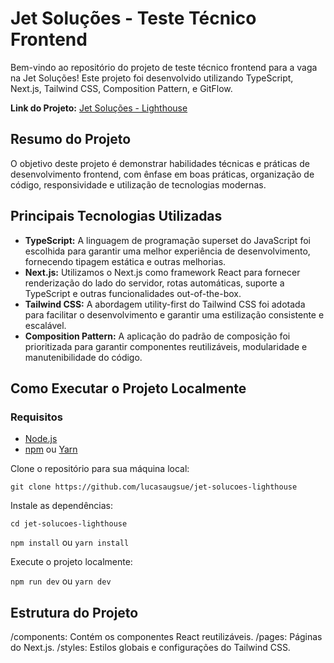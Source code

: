 
# Jet Soluções - Teste Técnico Frontend

Bem-vindo ao repositório do projeto de teste técnico frontend para a vaga na Jet Soluções! Este projeto foi desenvolvido utilizando TypeScript, Next.js, Tailwind CSS, Composition Pattern, e GitFlow.

**Link do Projeto:** [Jet Soluções - Lighthouse](https://jet-solucoes-lighthouse.vercel.app)

## Resumo do Projeto

O objetivo deste projeto é demonstrar habilidades técnicas e práticas de desenvolvimento frontend, com ênfase em boas práticas, organização de código, responsividade e utilização de tecnologias modernas.

## Principais Tecnologias Utilizadas

- **TypeScript:** A linguagem de programação superset do JavaScript foi escolhida para garantir uma melhor experiência de desenvolvimento, fornecendo tipagem estática e outras melhorias.
- **Next.js:** Utilizamos o Next.js como framework React para fornecer renderização do lado do servidor, rotas automáticas, suporte a TypeScript e outras funcionalidades out-of-the-box.
- **Tailwind CSS:** A abordagem utility-first do Tailwind CSS foi adotada para facilitar o desenvolvimento e garantir uma estilização consistente e escalável.
- **Composition Pattern:** A aplicação do padrão de composição foi prioritizada para garantir componentes reutilizáveis, modularidade e manutenibilidade do código.

## Como Executar o Projeto Localmente

### Requisitos
- [Node.js](https://nodejs.org/)
- [npm](https://www.npmjs.com/) ou [Yarn](https://yarnpkg.com/lang/en/)

Clone o repositório para sua máquina local:

`git clone https://github.com/lucasaugsue/jet-solucoes-lighthouse`

Instale as dependências:

`cd jet-solucoes-lighthouse`

`npm install`
ou
`yarn install`

Execute o projeto localmente:

`npm run dev`
ou
`yarn dev`

## Estrutura do Projeto

/components: Contém os componentes React reutilizáveis.
/pages: Páginas do Next.js.
/styles: Estilos globais e configurações do Tailwind CSS.